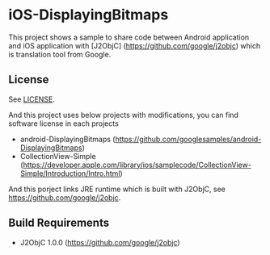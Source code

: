# iOS-DisplayingBitmaps

This project shows a sample to share code between Android application and iOS application with [J2ObjC] (https://github.com/google/j2objc) which is translation tool from Google.

## License
See [LICENSE](https://github.com/sfuku7/iOS-DisplayingBitmaps/blob/master/LICENSE).

And this project uses below projects with modifications, you can find software license in each projects
* android-DisplayingBitmaps (https://github.com/googlesamples/android-DisplayingBitmaps)
* CollectionView-Simple (https://developer.apple.com/library/ios/samplecode/CollectionView-Simple/Introduction/Intro.html)

And this porject links JRE runtime which is built with J2ObjC, see https://github.com/google/j2objc.

## Build Requirements

* J2ObjC 1.0.0 (https://github.com/google/j2objc)
